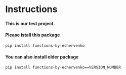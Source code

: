 # Instructions

#### This is our test project.

#### Please istall this package 

```
pip install functions-by-echervenko
```

#### You can also install older package
```
pip install functions-by-echervenko==VERSION_NUMBER
```